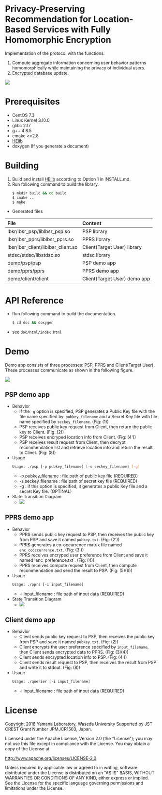 # Privacy-Preserving Recommendation for Location-Based Services with Fully Homomorphic Encryption

Implementation of the protocol with the functions:
1. Compute aggregate information concerning user behavior patterns homomorphically while maintaining the privacy of individual users. 
2. Encrypted database update.

![](doc/img/overview.png)

# Prerequisites
* CentOS 7.3
* Linux Kernel 3.10.0
* glibc 2.17
* g++ 4.8.5
* cmake >=2.8
* [HElib](https://github.com/shaih/HElib)
* doxygen (If you generate a document)

# Building
1. Build and install [HElib](https://github.com/shaih/HElib) according to Option 1 in INSTALL.md.
2. Run following command to build the library.
    ```sh
    $ mkdir build && cd build
    $ cmake ..
    $ make
    ```

* Generated files

| File | Content |
|:---|:---|
| lbsr/lbsr_psp/liblbsr_psp.so | PSP library |
| lbsr/lbsr_pprs/liblbsr_pprs.so | PPRS library |
| lbsr/lbsr_client/liblbsr_client.so | Client(Target User) library |
| stdsc/stdsc/libstdsc.so | stdsc library |
| demo/psp/psp | PSP demo app |
| demo/pprs/pprs | PPRS demo app |
| demo/client/client | Client(Target User) demo app |

# API Reference
* Run following command to build the documentation.
    ```sh
    $ cd doc && doxygen
    ```
* see `doc/html/index.html`

# Demo
Demo app consists of three processes: PSP, PPRS and Client(Target User). These processes communicate as shown in the following figure.

![](doc/img/lbsr_flow.png)

## PSP demo app
* Behavior
    * If the `-g` option is specified, PSP generates a Public Key file with the file name specified by` pubkey_filename` and a Secret Key file with file name specified by `seckey_filename`. (Fig: (1))
    * PSP receives public key request from Client, then return the public key to Client. (Fig: (2))
    * PSP receives encryped location info from Client. (Fig: (4'))
    * PSP receives result request from Client, then decrypt recommendation list and retrieve location info and return the result to Clinet. (Fig: (8))
* Usage
    ```sh
    Usage: ./psp [-p pubkey_filename] [-s seckey_filename] [-g]
    ```
    * -p pubkey_filename : file path of public key file (REQUIRED)
    * -s seckey_filename : file path of secret key file (REQUIRED)
    * -g : if this option is specified, it generates a public Key file and a secret Key file. (OPTINAL)
* State Transition Diagram
  * ![](doc/img/lbsr_psp_state.png)

## PPRS demo app
* Behavior
    * PPRS sends public key request to PSP, then receives the public key from PSP and save it named `pubkey.txt`. (Fig: (2'))
    * PPRS generates a co-occurrence matrix file named `enc_cooccurrence.txt`. (Fig: (3'))
    * PPRS receives encryped user preference from Client and save it named 'enc_preference.txt`. (Fig: (4))
    * PPRS receives compute request from Client, then compute recommendation and send the result to PSP. (Fig: (5)(6))
* Usage
    ```sh
    Usage: ./pprs [-i input_filename]
    ```
    * -i input_filename : file path of input data (REQUIRED)
* State Transition Diagram
  * ![](doc/img/lbsr_pprs_state.png)

## Client demo app
* Behavior
    * Client sends public key request to PSP, then receives the public key from PSP and save it named `pubkey.txt`. (Fig: (2))
    * Client encrypts the user preference specified by `input_filename`, then Client sends encrypted data to PPRS. (Fig: (3)(4))
    * Client sends encrypted location info to PSP. (Fig: (4'))
    * Client sends result request to PSP, then receives the result from PSP and write it to stdout. (Fig: (8))
* Usage
    ```sh
    Usage: ./querier [-i input_filename]
    ```
    * -i input_filename : file path of input data (REQUIRED)    

# License
Copyright 2018 Yamana Laboratory, Waseda University
Supported by JST CREST Grant Number JPMJCR1503, Japan.

Licensed under the Apache License, Version 2.0 (the "License");
you may not use this file except in compliance with the License.
You may obtain a copy of the License at

http://www.apache.org/licenses/LICENSE-2.0

Unless required by applicable law or agreed to in writing, software
distributed under the License is distributed on an "AS IS" BASIS,
WITHOUT WARRANTIES OR CONDITIONS OF ANY KIND, either express or implied.
See the License for the specific language governing permissions and
limitations under the License.
